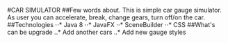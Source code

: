 #CAR SIMULATOR
##Few words about.
This is simple car gauge simulator. As user you can accelerate, break, change gears, turn off/on the car. 
##Technologies
⋅⋅* Java 8
⋅⋅* JavaFX
⋅⋅* SceneBuilder
⋅⋅* CSS
##What's can be upgrade
..* Add another cars
..* Add new gauge styles

